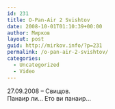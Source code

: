 ```yaml
---
id: 231
title: O-Pan-Air 2 Svishtov
date: 2008-10-01T01:10:39+00:00
author: Мирков
layout: post
guid: http://mirkov.info/?p=231
permalink: /o-pan-air-2-svishtov/
categories:
  - Uncategorized
  - Video
---
```

27.09.2008 &#8211; Свищов.  
Панаир ли&#8230; Ето ви панаир&#8230;